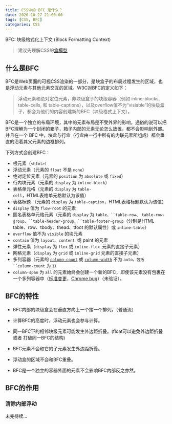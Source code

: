 ```yaml
---
title: CSS中的 BFC 是什么？
date: 2020-10-27 21:00:00
tags: [CSS, BFC]
categories: CSS
---
```

BFC: 块级格式化上下文 (Block Formatting Context)
<!--more-->
> 建议先理解CSS的[盒模型](https://chenchenwuai.github.io/front-end/CSS_Box_Model/)

## 什么是BFC
BFC是Web页面的可视CSS渲染的一部分，是块盒子的布局过程发生的区域，也是浮动元素与其他元素交互的区域。W3C对BFC的定义如下：
>浮动元素和绝对定位元素，非块级盒子的块级容器（例如 inline-blocks, table-cells, 和 table-captions），以及overflow值不为“visiable”的块级盒子，都会为他们的内容创建新的BFC（块级格式上下文）。

BFC是一个独立的布局环境，其中的元素布局是不受外界的影响，通俗的说可以把BFC理解为一个封闭的箱子，箱子内部的元素无论怎么放置，都不会影响到外部。并且在一个 BFC 中，块盒与行盒（行盒由一行中所有的内联元素所组成）都会垂直的沿着其父元素的边框排列。

下列方式会创建BFC：

+ 根元素（`<html>）`
+ 浮动元素（元素的 `float` 不是 `none`）
+ 绝对定位元素（元素的 `position` 为 `absolute` 或 `fixed`）
+ 行内块元素（元素的 `display` 为 `inline-block`）
+ 表格单元格（元素的 `display` 为 `table-cell`，HTML表格单元格默认为该值）
+ 表格标题    （元素的 `display` 为 `table-caption`，HTML表格标题默认为该值）
+ `display` 值为 `flow-root` 的元素
+ 匿名表格单元格元素（元素的 `display` 为 `table、``table-row`、 `table-row-group、``table-header-group、``table-footer-group`（分别是HTML table、row、tbody、thead、tfoot 的默认属性）或 `inline-table`）
+ `overflow` 值不为 `visible` 的块元素
+ `contain` 值为 `layout`、`content `或 paint 的元素
+ 弹性元素（`display` 为 `flex` 或 `inline-flex `元素的直接子元素）
+ 网格元素（`display` 为 `grid` 或 `inline-grid` 元素的直接子元素）
+ 多列容器（元素的 [`column-count`](https://developer.mozilla.org/zh-CN/docs/Web/CSS/column-count) 或 [`column-width`](https://developer.mozilla.org/zh-CN/docs/Web/CSS/column-width) 不为 `auto，包括 ``column-count` 为 `1`）
+ `column-span` 为 `all` 的元素始终会创建一个新的BFC，即使该元素没有包裹在一个多列容器中（[标准变更](https://github.com/w3c/csswg-drafts/commit/a8634b96900279916bd6c505fda88dda71d8ec51)，[Chrome bug](https://bugs.chromium.org/p/chromium/issues/detail?id=709362)）（未验证）。

## BFC的特性

+ BFC内部的块级盒会在垂直方向上一个接一个排列。（普通流）

+ 计算BFC的高度时，浮动元素也会参与计算。

+ 同一BFC下的相邻块级元素可能发生外边距折叠。(float可以避免外边距折叠 或者 打破同一BFC的结构)

+ BFC元素不会和它的子元素发生外边距折叠。

+ 浮动盒的区域不会和BFC重叠。

+ BFC是一个独立的容器外面的元素不会影响BFC内部反之亦然。

## BFC的作用

### 清除内部浮动
未完待续...